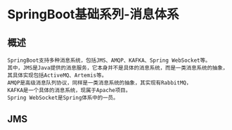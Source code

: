 # SpringBoot基础系列-消息体系
## 概述
    SpringBoot支持多种消息系统，包括JMS、AMQP、KAFKA、Spring WebSocket等。
    其中，JMS是Java提供的消息服务，它本身并不是具体的消息系统，而是一类消息系统的抽象，其具体实现包括ActiveMQ、Artemis等。
    AMQP是高级消息队列协议，同样是一类消息系统的抽象，其实现有RabbitMQ，
    KAFKA是一个具体的消息系统，现属于Apache项目。
    Spring WebSocket是Spring体系中的一员。
## JMS
   